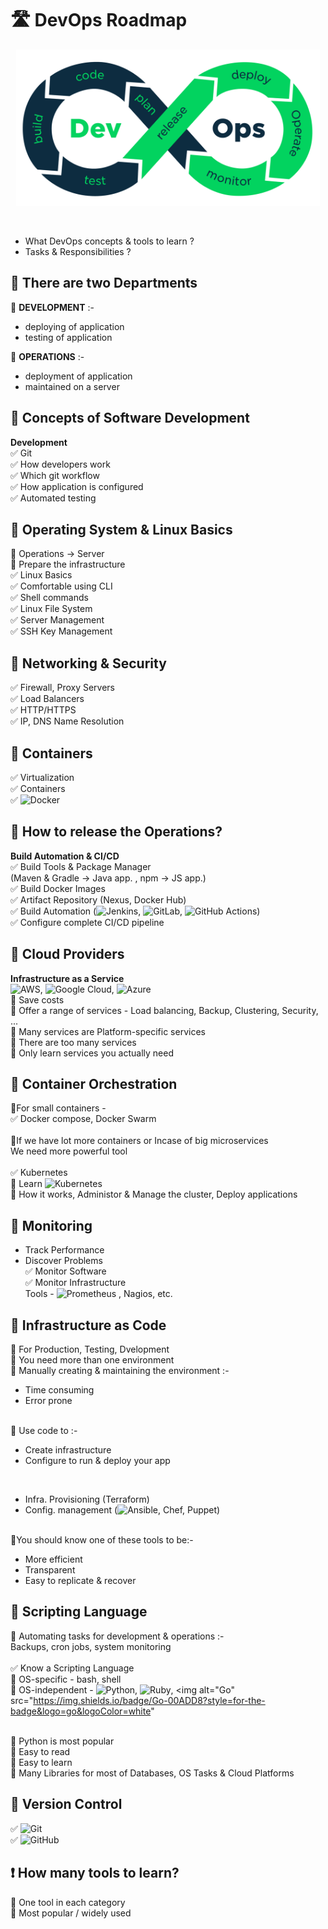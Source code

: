 # 🛣 DevOps Roadmap

<p align="center"><img src="devops-img/devops.png" height="250px"></p><br>
<ul>
<li>What DevOps concepts & tools to learn ?</li>
<li>Tasks & Responsibilities ?</li>
</ul>
 
## 🔰 There are two Departments
🔹 **DEVELOPMENT** :-
- deploying of application
- testing of application

🔹 **OPERATIONS** :-
- deployment of application
- maintained on a server

## 🔰 Concepts of Software Development
**Development** <br>
✅ Git <br>
✅ How developers work <br>
✅ Which git workflow <br>
✅ How application is configured <br>
✅ Automated testing <br>

## 🔰 Operating System & Linux Basics
🔹 Operations -> Server <br>
🔹 Prepare the infrastructure <br>
✅ Linux Basics <br>
✅ Comfortable using CLI <br>
✅ Shell commands <br>
✅ Linux File System <br>
✅ Server Management <br>
✅ SSH Key Management <br>

## 🔰 Networking & Security
✅  Firewall, Proxy Servers <br>
✅ Load Balancers <br>
✅ HTTP/HTTPS <br>
✅ IP, DNS Name Resolution <br>

## 🔰 Containers
✅ Virtualization <br>
✅ Containers <br>
✅ <img alt="Docker" src="https://img.shields.io/badge/Docker-2CA5E0?style=for-the-badge&logo=docker&logoColor=white"> <br>

## 🔰 How to release the Operations?
**Build Automation & CI/CD** <br>
✅ Build Tools & Package Manager <br>
(Maven & Gradle -> Java app. , npm -> JS app.) <br>
✅ Build Docker Images <br>
✅ Artifact Repository (Nexus, Docker Hub) <br>
✅ Build Automation (<img alt="Jenkins" src="https://img.shields.io/badge/Jenkins-D24939?style=for-the-badge&logo=Jenkins&logoColor=white">, <img alt="GitLab" src="https://img.shields.io/badge/GitLab-330F63?style=for-the-badge&logo=gitlab&logoColor=white">, <img alt="GitHub Actions" src="https://img.shields.io/badge/GitHub_Actions-2088FF?style=for-the-badge&logo=github-actions&logoColor=white">) <br>
✅ Configure complete CI/CD pipeline <br>

## 🔰 Cloud Providers
**Infrastructure as a Service** <br>
<img alt="AWS" src="https://img.shields.io/badge/Amazon_AWS-232F3E?style=for-the-badge&logo=amazon-aws&logoColor=white">, <img alt="Google Cloud" src="https://img.shields.io/badge/Google_Cloud-4285F4?style=for-the-badge&logo=google-cloud&logoColor=white">, <img alt="Azure" src="https://img.shields.io/badge/microsoft%20azure-0089D6?style=for-the-badge&logo=microsoft-azure&logoColor=white"> <br>
🔹 Save costs <br>
🔹 Offer a range of services - Load balancing, Backup, Clustering, Security, ... <br>
🔹 Many services are Platform-specific services <br>
🔹 There are too many services <br>
🔹 Only learn services you actually need <br>

## 🔰 Container Orchestration

🔹For small containers - <br>
✅ Docker compose, Docker Swarm <br>
<br>
🔹If we have lot more containers or Incase of big microservices <br>
We need more powerful tool <br><br>
✅ Kubernetes <br>
🚩 Learn <img alt="Kubernetes" src="https://img.shields.io/badge/kubernetes-326ce5.svg?&style=for-the-badge&logo=kubernetes&logoColor=white"> <br>
🚩 How it works, Administor & Manage the cluster, Deploy applications <br>

## 🔰 Monitoring
- Track Performance
- Discover Problems <br>
✅ Monitor Software <br>
✅ Monitor Infrastructure <br>
Tools - <img alt="Prometheus" src="https://img.shields.io/badge/Prometheus-000000?style=for-the-badge&logo=prometheus&labelColor=000000"> , Nagios, etc.

## 🔰 Infrastructure as Code

🔹 For Production, Testing, Dvelopment <br>
🔹 You need more than one environment <br>
🔹 Manually creating & maintaining the environment :- <br>
- Time consuming
- Error prone <br>
 <br>
🔸 Use code to :- <br>
<ul>
<li>Create infrastructure</li>
<li>Configure to run & deploy your app</li>
</ul>
<br>
<ul>
 <li>Infra. Provisioning (Terraform)</li>
 <li>Config. management (<img alt="Ansible" src="https://img.shields.io/badge/Ansible-000000?style=for-the-badge&logo=ansible&logoColor=white">, Chef, Puppet)</li>
</ul>
<br>
🔹You should know one of these tools to be:- <br>
<ul>
<li>More efficient</li>
<li>Transparent</li>
<li>Easy to replicate & recover</li>
</ul>

## 🔰 Scripting Language
🔹 Automating tasks for development & operations :-  <br>
Backups, cron jobs, system monitoring <br>
<br>
✅ Know a Scripting Language  <br>
🚩 OS-specific - bash, shell  <br>
🚩 OS-independent - <img alt="Python" src="https://img.shields.io/badge/Python-3776AB?style=for-the-badge&logo=python&logoColor=white">, <img alt="Ruby" src="https://img.shields.io/badge/Ruby-CC342D?style=for-the-badge&logo=ruby&logoColor=white">, <img alt="Go" src="https://img.shields.io/badge/Go-00ADD8?style=for-the-badge&logo=go&logoColor=white" <br><br>

🌟 Python is most popular <br>
🚩 Easy to read <br>
🚩 Easy to learn <br>
🚩 Many Libraries for most of Databases, OS Tasks & Cloud Platforms

## 🔰 Version Control
✅ <img alt="Git" src="https://img.shields.io/badge/Git-F05032?style=for-the-badge&logo=git&logoColor=white"> <br>
✅ <img alt="GitHub" src="https://img.shields.io/badge/GitHub-100000?style=for-the-badge&logo=github&logoColor=white"> <br>

## ❗ How many tools to learn?

🔹 One tool in each category <br>
🔹 Most popular / widely used <br>

